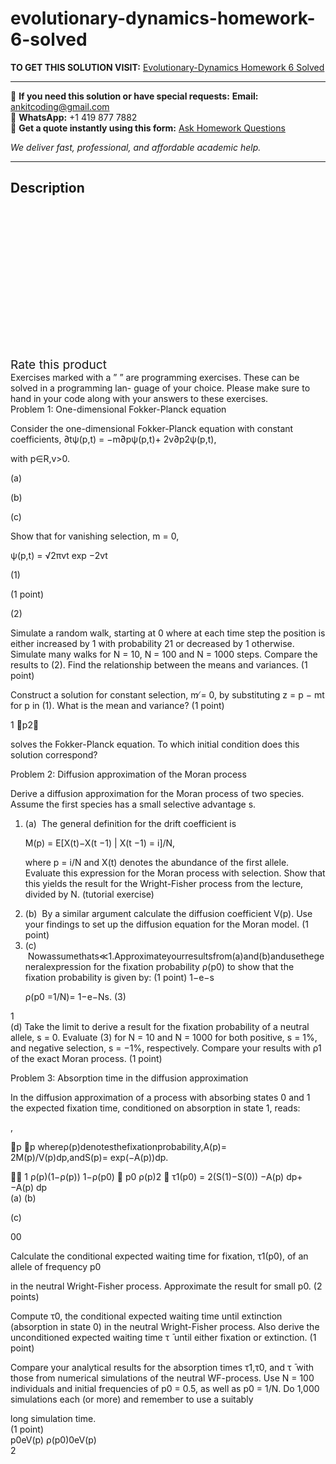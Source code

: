 # evolutionary-dynamics-homework-6-solved
**TO GET THIS SOLUTION VISIT:** [Evolutionary-Dynamics Homework 6 Solved](https://www.ankitcodinghub.com/product/evolutionary-dynamics-homework-6-solved/)


---

📩 **If you need this solution or have special requests:** **Email:** ankitcoding@gmail.com  
📱 **WhatsApp:** +1 419 877 7882  
📄 **Get a quote instantly using this form:** [Ask Homework Questions](https://www.ankitcodinghub.com/services/ask-homework-questions/)

*We deliver fast, professional, and affordable academic help.*

---

<h2>Description</h2>



<div class="kk-star-ratings kksr-auto kksr-align-center kksr-valign-top" data-payload="{&quot;align&quot;:&quot;center&quot;,&quot;id&quot;:&quot;101639&quot;,&quot;slug&quot;:&quot;default&quot;,&quot;valign&quot;:&quot;top&quot;,&quot;ignore&quot;:&quot;&quot;,&quot;reference&quot;:&quot;auto&quot;,&quot;class&quot;:&quot;&quot;,&quot;count&quot;:&quot;0&quot;,&quot;legendonly&quot;:&quot;&quot;,&quot;readonly&quot;:&quot;&quot;,&quot;score&quot;:&quot;0&quot;,&quot;starsonly&quot;:&quot;&quot;,&quot;best&quot;:&quot;5&quot;,&quot;gap&quot;:&quot;4&quot;,&quot;greet&quot;:&quot;Rate this product&quot;,&quot;legend&quot;:&quot;0\/5 - (0 votes)&quot;,&quot;size&quot;:&quot;24&quot;,&quot;title&quot;:&quot;Evolutionary-Dynamics Homework 6 Solved&quot;,&quot;width&quot;:&quot;0&quot;,&quot;_legend&quot;:&quot;{score}\/{best} - ({count} {votes})&quot;,&quot;font_factor&quot;:&quot;1.25&quot;}">

<div class="kksr-stars">

<div class="kksr-stars-inactive">
            <div class="kksr-star" data-star="1" style="padding-right: 4px">


<div class="kksr-icon" style="width: 24px; height: 24px;"></div>
        </div>
            <div class="kksr-star" data-star="2" style="padding-right: 4px">


<div class="kksr-icon" style="width: 24px; height: 24px;"></div>
        </div>
            <div class="kksr-star" data-star="3" style="padding-right: 4px">


<div class="kksr-icon" style="width: 24px; height: 24px;"></div>
        </div>
            <div class="kksr-star" data-star="4" style="padding-right: 4px">


<div class="kksr-icon" style="width: 24px; height: 24px;"></div>
        </div>
            <div class="kksr-star" data-star="5" style="padding-right: 4px">


<div class="kksr-icon" style="width: 24px; height: 24px;"></div>
        </div>
    </div>

<div class="kksr-stars-active" style="width: 0px;">
            <div class="kksr-star" style="padding-right: 4px">


<div class="kksr-icon" style="width: 24px; height: 24px;"></div>
        </div>
            <div class="kksr-star" style="padding-right: 4px">


<div class="kksr-icon" style="width: 24px; height: 24px;"></div>
        </div>
            <div class="kksr-star" style="padding-right: 4px">


<div class="kksr-icon" style="width: 24px; height: 24px;"></div>
        </div>
            <div class="kksr-star" style="padding-right: 4px">


<div class="kksr-icon" style="width: 24px; height: 24px;"></div>
        </div>
            <div class="kksr-star" style="padding-right: 4px">


<div class="kksr-icon" style="width: 24px; height: 24px;"></div>
        </div>
    </div>
</div>


<div class="kksr-legend" style="font-size: 19.2px;">
            <span class="kksr-muted">Rate this product</span>
    </div>
    </div>
<div class="page" title="Page 1">
<div class="layoutArea">
<div class="column">
Exercises marked with a ” ” are programming exercises. These can be solved in a programming lan- guage of your choice. Please make sure to hand in your code along with your answers to these exercises.

</div>
</div>
<div class="layoutArea">
<div class="column">
Problem 1: One-dimensional Fokker-Planck equation

Consider the one-dimensional Fokker-Planck equation with constant coefficients, ∂tψ(p,t) = −m∂pψ(p,t)+ 2v∂p2ψ(p,t),

with p∈R,v&gt;0.

</div>
</div>
<div class="layoutArea">
<div class="column">
(a)

(b)

(c)

</div>
<div class="column">
Show that for vanishing selection, m = 0,

ψ(p,t) = √2πvt exp −2vt

</div>
</div>
<div class="layoutArea">
<div class="column">
(1)

(1 point)

(2)

Simulate a random walk, starting at 0 where at each time step the position is either increased by 1 with probability 21 or decreased by 1 otherwise. Simulate many walks for N = 10, N = 100 and N = 1000 steps. Compare the results to (2). Find the relationship between the means and variances. (1 point)

Construct a solution for constant selection, m ̸= 0, by substituting z = p − mt for p in (1). What is the mean and variance? (1 point)

</div>
</div>
<div class="layoutArea">
<div class="column">
1 􏰃p2􏰄

solves the Fokker-Planck equation. To which initial condition does this solution correspond?

</div>
</div>
<div class="layoutArea">
<div class="column">
Problem 2: Diffusion approximation of the Moran process

Derive a diffusion approximation for the Moran process of two species. Assume the first species has a small selective advantage s.

<ol>
<li>(a) &nbsp;The general definition for the drift coefficient is

M(p) = E[X(t)−X(t −1) | X(t −1) = i]/N,

where p = i/N and X(t) denotes the abundance of the first allele. Evaluate this expression for the Moran process with selection. Show that this yields the result for the Wright-Fisher process from the lecture, divided by N. (tutorial exercise)
</li>
<li>(b) &nbsp;By a similar argument calculate the diffusion coefficient V(p). Use your findings to set up the diffusion equation for the Moran model. (1 point)</li>
<li>(c) &nbsp;Nowassumethats≪1.Approximateyourresultsfrom(a)and(b)andusethegeneralexpression for the fixation probability ρ(p0) to show that the fixation probability is given by: (1 point)
1−e−s

ρ(p0 =1/N)= 1−e−Ns. (3)
</li>
</ol>
</div>
</div>
<div class="layoutArea">
<div class="column">
1

</div>
</div>
</div>
<div class="page" title="Page 2">
<div class="layoutArea">
<div class="column">
(d) Take the limit to derive a result for the fixation probability of a neutral allele, s = 0. Evaluate (3) for N = 10 and N = 1000 for both positive, s = 1%, and negative selection, s = −1%, respectively. Compare your results with ρ1 of the exact Moran process. (1 point)

Problem 3: Absorption time in the diffusion approximation

In the diffusion approximation of a process with absorbing states 0 and 1 the expected fixation time, conditioned on absorption in state 1, reads:

,

􏰅p 􏰅p whereρ(p)denotesthefixationprobability,A(p)= 2M(p)/V(p)dp,andS(p)= exp(−A(p))dp.

</div>
</div>
<div class="layoutArea">
<div class="column">
􏰃􏰅 1 ρ(p)(1−ρ(p)) 1−ρ(p0) 􏰅 p0 ρ(p)2 􏰄 τ1(p0) = 2(S(1)−S(0)) −A(p) dp+ −A(p) dp

</div>
</div>
<div class="layoutArea">
<div class="column">
(a) (b)

(c)

</div>
<div class="column">
00

Calculate the conditional expected waiting time for fixation, τ1(p0), of an allele of frequency p0

in the neutral Wright-Fisher process. Approximate the result for small p0. (2 points)

Compute τ0, the conditional expected waiting time until extinction (absorption in state 0) in the neutral Wright-Fisher process. Also derive the unconditioned expected waiting time τ ̄ until either fixation or extinction. (1 point)

Compare your analytical results for the absorption times τ1,τ0, and τ ̄ with those from numerical simulations of the neutral WF-process. Use N = 100 individuals and initial frequencies of p0 = 0.5, as well as p0 = 1/N. Do 1,000 simulations each (or more) and remember to use a suitably

</div>
</div>
<div class="layoutArea">
<div class="column">
long simulation time.

</div>
<div class="column">
(1 point)

</div>
</div>
<div class="layoutArea">
<div class="column">
p0eV(p) ρ(p0)0eV(p)

</div>
</div>
<div class="layoutArea">
<div class="column">
2

</div>
</div>
</div>
